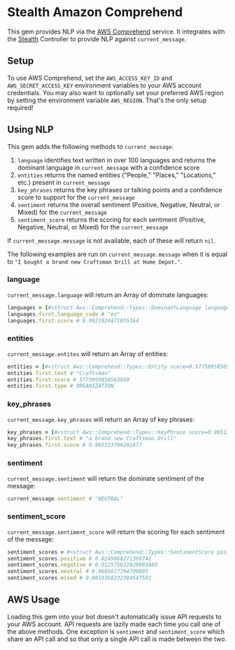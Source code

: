 # Stealth Amazon Comprehend

This gem provides NLP via the [AWS Comprehend](https://aws.amazon.com/comprehend/) service. It integrates with the [Stealth](https://github.com/hellostealth/stealth) Controller to provide NLP against `current_message`.

## Setup

To use AWS Comprehend, set the `AWS_ACCESS_KEY_ID` and `AWS_SECRET_ACCESS_KEY` environment variables to your AWS account credentials. You may also want to optionally set your preferred AWS region by setting the environment variable `AWS_REGION`. That's the only setup required!

## Using NLP

This gem adds the following methods to `current_message`:

1. `language` identifies text written in over 100 languages and returns the dominant language in `current_message` with a confidence score
2. `entities` returns the named entities ("People," "Places," "Locations," etc.) present in `current_message`
3. `key_phrases` returns the key phrases or talking points and a confidence score to support for the `current_message`
4. `sentiment` returns the overall sentiment (Positive, Negative, Neutral, or Mixed) for the `current_message`
5. `sentiment_score` returns the scoring for each sentiment (Positive, Negative, Neutral, or Mixed) for the `current_message`

If `current_message.message` is not available, each of these will return `nil`.

The following examples are run on `current_message.message` when it is equal to `"I bought a brand new Craftsman Drill at Home Depot."`.

### language

`current_message.language` will return an Array of dominate languages:

```ruby
languages = [#<struct Aws::Comprehend::Types::DominantLanguage language_code="en", score=0.9921924471855164>]
languages.first.language_code # "en"
languages.first.score # 0.9921924471855164
```

### entities

`current_message.entites` will return an Array of entities:

```ruby
entities = [#<struct Aws::Comprehend::Types::Entity score=0.5775995850563049, type="ORGANIZATION", text="Craftsman", begin_offset=21, end_offset=30>, #<struct Aws::Comprehend::Types::Entity score=0.9224900007247925, type="ORGANIZATION", text="Home Depot", begin_offset=40, end_offset=50>]
entities.first.text # "Craftsman"
entities.first.score # 5775995850563049
entities.first.type # ORGANIZATION
```

### key_phrases

`current_message.key_phrases` will return an Array of key phrases:

```ruby
key_phrases = [#<struct Aws::Comprehend::Types::KeyPhrase score=0.965133786201477, text="a brand new Craftsman Drill", begin_offset=9, end_offset=36>, #<struct Aws::Comprehend::Types::KeyPhrase score=0.9943040609359741, text="Home Depot", begin_offset=40, end_offset=50>]
key_phrases.first.text # "a brand new Craftsman Drill"
key_phrases.first.score # 0.965133786201477
```

### sentiment

`current_message.sentiment` will return the dominate sentiment of the message:

```ruby
current_message.sentiment # "NEUTRAL"
```

### sentiment_score

`current_message.sentiment_score` will return the scoring for each sentiment of the message:

```ruby
sentiment_scores = #<struct Aws::Comprehend::Types::SentimentScore positive=0.0249068271368742, negative=0.012575631029903889, neutral=0.9605817794799805, mixed=0.0019358232384547591>
sentiment_scores.positive # 0.0249068271368742
sentiment_scores.negative # 0.012575631029903889
sentiment_scores.neutral # 0.9605817794799805
sentiment_scores.mixed # 0.0019358232384547591
```

## AWS Usage

Loading this gem into your bot doesn't automatically issue API requests to your AWS account. API requests are lazily made each time you call one of the above methods. One exception is `sentiment` and `sentiment_score` which share an API call and so that only a single API call is made between the two.
